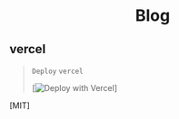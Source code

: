 <h1 align="center"> Blog </h1>

## vercel
>  `Deploy` `vercel`
>  
> [![Deploy with Vercel](https://vercel.com/button)]

[MIT]
